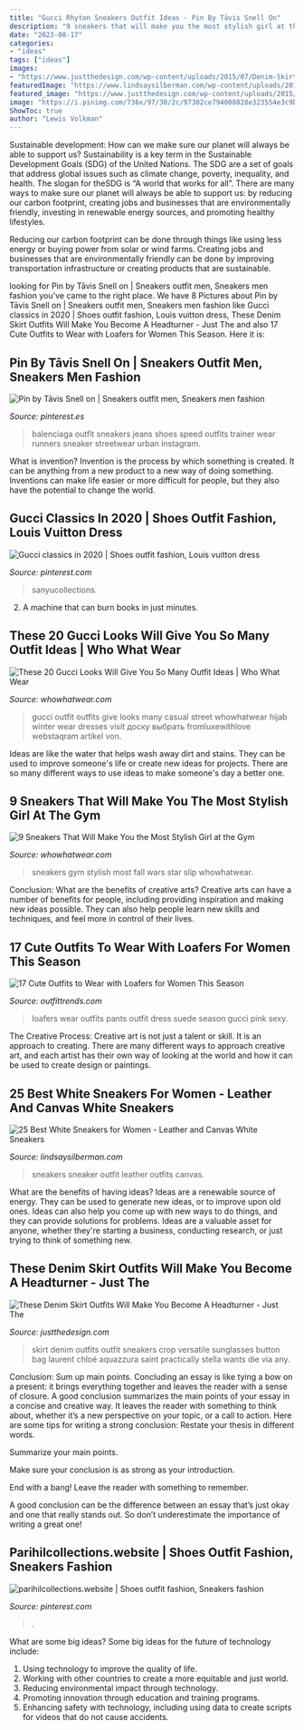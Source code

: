 ```yaml
---
title: "Gucci Rhyton Sneakers Outfit Ideas - Pin By Tāvis Snell On"
description: "9 sneakers that will make you the most stylish girl at the gym"
date: "2023-08-17"
categories:
- "ideas"
tags: ["ideas"]
images:
- "https://www.justthedesign.com/wp-content/uploads/2015/07/Denim-Skirt-Outfits-12.jpg"
featuredImage: "https://www.lindsaysilberman.com/wp-content/uploads/2019/05/IMG_6673-1440x1800.jpg"
featured_image: "https://www.justthedesign.com/wp-content/uploads/2015/07/Denim-Skirt-Outfits-12.jpg"
image: "https://i.pinimg.com/736x/97/30/2c/97302ce794008828e323554e3c9ba13d.jpg"
ShowToc: true
author: "Lewis Volkman"
---
```



Sustainable development: How can we make sure our planet will always be able to support us?
Sustainability is a key term in the Sustainable Development Goals (SDG) of the United Nations. The SDG are a set of goals that address global issues such as climate change, poverty, inequality, and health. The slogan for theSDG is “A world that works for all”.
There are many ways to make sure our planet will always be able to support us: by reducing our carbon footprint, creating jobs and businesses that are environmentally friendly, investing in renewable energy sources, and promoting healthy lifestyles.

Reducing our carbon footprint can be done through things like using less energy or buying power from solar or wind farms. Creating jobs and businesses that are environmentally friendly can be done by improving transportation infrastructure or creating products that are sustainable.

	

		
looking for Pin by Tāvis Snell on | Sneakers outfit men, Sneakers men fashion you've came to the right place. We have 8 Pictures about Pin by Tāvis Snell on | Sneakers outfit men, Sneakers men fashion like Gucci classics in 2020 | Shoes outfit fashion, Louis vuitton dress, These Denim Skirt Outfits Will Make You Become A Headturner - Just The and also 17 Cute Outfits to Wear with Loafers for Women This Season. Here it is:
		
    
## Pin By Tāvis Snell On | Sneakers Outfit Men, Sneakers Men Fashion

<img loading=lazy src="https://i.pinimg.com/736x/04/a5/de/04a5deed3bc3337a393ec4abc2ae7041.jpg" onerror="this.onerror=null;this.src='https://tse3.mm.bing.net/th?id=OIP.U0buFHgje4hs5evk5oT8DAHaHa&amp;pid=15.1';" alt="Pin by Tāvis Snell on | Sneakers outfit men, Sneakers men fashion">

_Source: pinterest.es_

>balenciaga outfit sneakers jeans shoes speed outfits trainer wear runners sneaker streetwear urban instagram. 

	

What is invention?
Invention is the process by which something is created. It can be anything from a new product to a new way of doing something. Inventions can make life easier or more difficult for people, but they also have the potential to change the world.

    
## Gucci Classics In 2020 | Shoes Outfit Fashion, Louis Vuitton Dress

<img loading=lazy src="https://i.pinimg.com/originals/f3/8f/1c/f38f1cf019457d3e643d9861984ac38a.jpg" onerror="this.onerror=null;this.src='https://tse2.mm.bing.net/th?id=OIP._gITe6N0d3jk9ZF2rUgVQgHaJ4&amp;pid=15.1';" alt="Gucci classics in 2020 | Shoes outfit fashion, Louis vuitton dress">

_Source: pinterest.com_

>sanyucollections. 

	

2. A machine that can burn books in just minutes.

    
## These 20 Gucci Looks Will Give You So Many Outfit Ideas | Who What Wear

<img loading=lazy src="https://cdn.cliqueinc.com/posts/243310/gucci-outfits-243310-1511914187946-image.700x0c.jpg" onerror="this.onerror=null;this.src='https://tse2.mm.bing.net/th?id=OIP.A1fHrvGGbEG8cOj0PH0GBAHaLH&amp;pid=15.1';" alt="These 20 Gucci Looks Will Give You So Many Outfit Ideas | Who What Wear">

_Source: whowhatwear.com_

>gucci outfit outfits give looks many casual street whowhatwear hijab winter wear dresses visit доску выбрать fromluxewithlove webstaqram artikel von. 

	

Ideas are like the water that helps wash away dirt and stains. They can be used to improve someone's life or create new ideas for projects. There are so many different ways to use ideas to make someone's day a better one.

    
## 9 Sneakers That Will Make You The Most Stylish Girl At The Gym

<img loading=lazy src="http://cliqueimg.com/cache/posts/img/uploads/current/images/0/94/45/promo.original.640x0c.jpg" onerror="this.onerror=null;this.src='https://tse2.mm.bing.net/th?id=OIP.lhMkU-zeBfUaaYS9c9-jwgHaJ3&amp;pid=15.1';" alt="9 Sneakers That Will Make You the Most Stylish Girl at the Gym">

_Source: whowhatwear.com_

>sneakers gym stylish most fall wars star slip whowhatwear. 

	

Conclusion: What are the benefits of creative arts?
Creative arts can have a number of benefits for people, including providing inspiration and making new ideas possible. They can also help people learn new skills and techniques, and feel more in control of their lives.

    
## 17 Cute Outfits To Wear With Loafers For Women This Season

<img loading=lazy src="https://www.outfittrends.com/wp-content/uploads/2015/08/cute-outfits-to-wear-with-loafers-14.jpg" onerror="this.onerror=null;this.src='https://tse1.mm.bing.net/th?id=OIP.ZU1mFv0W7mqOH6JLFKOExgAAAA&amp;pid=15.1';" alt="17 Cute Outfits to Wear with Loafers for Women This Season">

_Source: outfittrends.com_

>loafers wear outfits pants outfit dress suede season gucci pink sexy. 

	

The Creative Process:
Creative art is not just a talent or skill. It is an approach to creating. There are many different ways to approach creative art, and each artist has their own way of looking at the world and how it can be used to create design or paintings.

    
## 25 Best White Sneakers For Women - Leather And Canvas White Sneakers

<img loading=lazy src="https://www.lindsaysilberman.com/wp-content/uploads/2019/05/IMG_6673-1440x1800.jpg" onerror="this.onerror=null;this.src='https://tse3.mm.bing.net/th?id=OIP.4WIH2VVZ2hUxaawxLu2rMgHaJQ&amp;pid=15.1';" alt="25 Best White Sneakers for Women - Leather and Canvas White Sneakers">

_Source: lindsaysilberman.com_

>sneakers sneaker outfit leather outfits canvas. 

	

What are the benefits of having ideas?
Ideas are a renewable source of energy. They can be used to generate new ideas, or to improve upon old ones. Ideas can also help you come up with new ways to do things, and they can provide solutions for problems. Ideas are a valuable asset for anyone, whether they're starting a business, conducting research, or just trying to think of something new.

    
## These Denim Skirt Outfits Will Make You Become A Headturner - Just The

<img loading=lazy src="https://www.justthedesign.com/wp-content/uploads/2015/07/Denim-Skirt-Outfits-12.jpg" onerror="this.onerror=null;this.src='https://tse3.mm.bing.net/th?id=OIP.-nHXrDGVFSBFL-wuUXdh2QHaLH&amp;pid=15.1';" alt="These Denim Skirt Outfits Will Make You Become A Headturner - Just The">

_Source: justthedesign.com_

>skirt denim outfits outfit sneakers crop versatile sunglasses button bag laurent chloé aquazzura saint practically stella wants die via any. 

	

Conclusion: Sum up main points.
Concluding an essay is like tying a bow on a present: it brings everything together and leaves the reader with a sense of closure. A good conclusion summarizes the main points of your essay in a concise and creative way. It leaves the reader with something to think about, whether it’s a new perspective on your topic, or a call to action. Here are some tips for writing a strong conclusion:
 Restate your thesis in different words.

Summarize your main points.

Make sure your conclusion is as strong as your introduction.

End with a bang! Leave the reader with something to remember.

A good conclusion can be the difference between an essay that’s just okay and one that really stands out. So don’t underestimate the importance of writing a great one!

    
## Parihilcollections.website | Shoes Outfit Fashion, Sneakers Fashion

<img loading=lazy src="https://i.pinimg.com/736x/97/30/2c/97302ce794008828e323554e3c9ba13d.jpg" onerror="this.onerror=null;this.src='https://tse2.mm.bing.net/th?id=OIP.D6fLcD431Kh6UteuA1qfkgHaJ3&amp;pid=15.1';" alt="parihilcollections.website | Shoes outfit fashion, Sneakers fashion">

_Source: pinterest.com_

>. 

	

What are some big ideas?
Some big ideas for the future of technology include: 
1. Using technology to improve the quality of life. 
2. Working with other countries to create a more equitable and just world. 
3. Reducing environmental impact through technology. 
4. Promoting innovation through education and training programs. 
5. Enhancing safety with technology, including using data to create scripts for videos that do not cause accidents.


